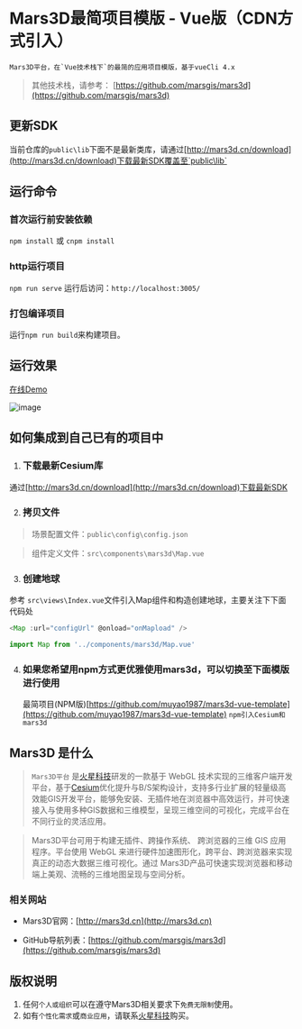 # Mars3D最简项目模版 - Vue版（CDN方式引入）
    Mars3D平台，在`Vue技术栈下`的最简的应用项目模版，基于vueCli 4.x 
   

 > 其他技术栈，请参考： [https://github.com/marsgis/mars3d](https://github.com/marsgis/mars3d)
 

## 更新SDK
当前仓库的`public\lib`下面不是最新类库，请通过[http://mars3d.cn/download](http://mars3d.cn/download)下载最新SDK覆盖至`public\lib`

  
## 运行命令
 
### 首次运行前安装依赖
 `npm install` 或 `cnpm install`
 
### http运行项目
 `npm run serve`  运行后访问：`http://localhost:3005/` 

### 打包编译项目
 运行`npm run build`来构建项目。 

## 运行效果 
 [在线Demo](http://mars3d.cn/project/vue-template/)  

 ![image](http://mars3d.cn/project/vue-template/screenshot.jpg)
 

  
## 如何集成到自己已有的项目中
1. ### 下载最新Cesium库
 通过[http://mars3d.cn/download](http://mars3d.cn/download)下载最新SDK
 
2. ### 拷贝文件
 > 场景配置文件：`public\config\config.json` 

 > 组件定义文件：`src\components\mars3d\Map.vue`
 
3. ### 创建地球 
 参考 `src\views\Index.vue`文件引入Map组件和构造创建地球，主要关注下下面代码处
```js
<Map :url="configUrl" @onload="onMapload" />

import Map from '../components/mars3d/Map.vue'
```

4. ### 如果您希望用npm方式更优雅使用mars3d，可以切换至下面模版进行使用
   最简项目(NPM版)[https://github.com/muyao1987/mars3d-vue-template](https://github.com/muyao1987/mars3d-vue-template)    `npm引入Cesium和mars3d`


## Mars3D 是什么 
>  `Mars3D平台` 是[火星科技](http://marsgis.cn/)研发的一款基于 WebGL 技术实现的三维客户端开发平台，基于[Cesium](https://cesium.com/cesiumjs/)优化提升与B/S架构设计，支持多行业扩展的轻量级高效能GIS开发平台，能够免安装、无插件地在浏览器中高效运行，并可快速接入与使用多种GIS数据和三维模型，呈现三维空间的可视化，完成平台在不同行业的灵活应用。

 > Mars3D平台可用于构建无插件、跨操作系统、 跨浏览器的三维 GIS 应用程序。平台使用 WebGL 来进行硬件加速图形化，跨平台、跨浏览器来实现真正的动态大数据三维可视化。通过 Mars3D产品可快速实现浏览器和移动端上美观、流畅的三维地图呈现与空间分析。

### 相关网站 
- Mars3D官网：[http://mars3d.cn](http://mars3d.cn)  

- GitHub导航列表：[https://github.com/marsgis/mars3d](https://github.com/marsgis/mars3d)


## 版权说明
1. 任何`个人或组织`可以在遵守Mars3D相关要求下`免费无限制`使用。
2. 如有`个性化需求`或`商业应用`，请联系[火星科技](http://mars3d.cn)购买。